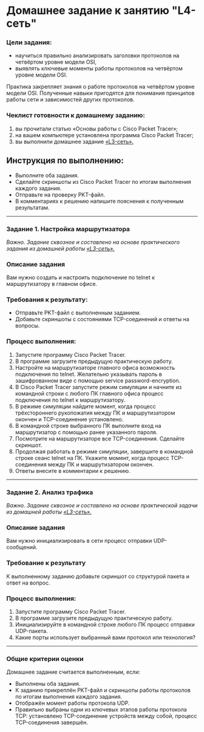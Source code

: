 # Домашнее задание к занятию "L4-сеть"
 

### Цели задания:
- научиться правильно анализировать заголовки протоколов на четвёртом уровне модели OSI,
- выявлять ключевые моменты работы протоколов на четвёртом уровне модели OSI.

Практика закрепляет знания о работе протоколов на четвёртом уровне модели OSI. Полученные навыки пригодятся для понимания принципов работы сети и зависимостей других протоколов.

### Чеклист готовности к домашнему заданию:
1. вы прочитали статью «Основы работы с Cisco Packet Tracer»;
2. на вашем компьютере установлена программа Cisco Packet Tracer; 
3. вы выполнили домашнее задание [«L3-сеть».](https://github.com/karapuze/Network_homeworks/blob/main/4-03.md)

## Инструкция по выполнению: 
- Выполните оба задания.
- Сделайте скриншоты из Cisco Packet Tracer по итогам выполнения каждого задания.
- Отправьте на проверку PKT-файл. 
- В комментариях к решению напишите пояснения к полученным результатам. 

---

### Задание 1. Настройка маршрутизатора
*Важно. Задание сквозное и составлено на основе практического задания из домашней работы [«L3-сеть».](https://github.com/karapuze/Network_homeworks/blob/main/4-03.md)*

### Описание задания
Вам нужно создать и настроить подключение по telnet к маршрутизатору в главном офисе. 

### Требования к результату:
- Отправьте PKT-файл с выполненным заданием.
- Добавьте скриншоты с состояниями TCP-соединений и ответы на вопросы.

### Процесс выполнения:
1. Запустите программу Cisco Packet Tracer.
2. В программе загрузите предыдущую практическую работу.
3. Настройте на маршрутизаторе главного офиса возможность подключения по telnet. Желательно указывать пароль в зашифрованном виде с помощью service password-encryption.
4. В Cisco Packet Tracer запустите режим симуляции и начните из командной строки с любого ПК главного офиса процесс подключения по telnet к маршрутизатору.
5. В режиме симуляции найдите момент, когда процесс трёхстороннего рукопожатия между ПК и маршрутизатором окончен и TCP-соединение установлено.
6. В командной строке выбранного ПК выполните вход на маршрутизатор с помощью ранее указанного пароля.
7. Посмотрите на маршрутизаторе все TCP-соединения. Сделайте скриншот.
8. Продолжая работать в режиме симуляции, завершите в командной строке сеанс telnet на ПК. Укажите момент, когда процесс TCP-соединения между ПК и маршрутизатором окончен.
9. Ответы внесите в комментарии к решению.
   
---

### Задание 2. Анализ трафика
*Важно. Задание сквозное и составлено на основе практической задачи из домашней работы [«L3-сеть».](https://github.com/karapuze/Network_homeworks/blob/main/4-03.md)*

### Описание задания
Вам нужно инициализировать в сети процесс отправки UDP-сообщений.

### Требование к результату
К выполненному заданию добавьте скриншот со структурой пакета и ответ на вопрос.

### Процесс выполнения:
1. Запустите программу Cisco Packet Tracer.
2. В программе загрузите предыдущую практическую работу.
3. Инициализируйте в командной строке любого ПК процесс отправки UDP-пакета.
4. Какие порты использует выбранный вами протокол или технология?

---

### Общие критерии оценки

Домашнее задание считается выполненным, если:
- Выполнены оба задания.
- К заданию прикреплён PKT-файл и скриншоты работы протоколов по итогам выполнения каждого задания.
- Отображён момент работы протокола UDP.
- Правильно выбраны одни из ключевых этапов работы протокола TCP: установлено TCP-соединение устройств между собой, процесс TCP-соединения завершён.
 
 
